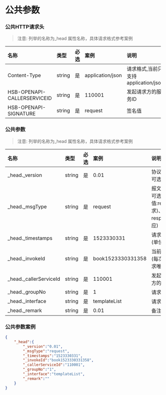 # 公共参数

### 公共HTTP请求头
> 注意: 列举的名称为_head 属性名称，具体请求格式参考案例
<!--doc.parameter  _column="name,type,required,example,description" position=head-->
| 名称|类型|必选|案例|说明|
|:--|:--|:--|:--|:--|
|Content-Type|string|是|application/json|请求格式,当前只支持<!--enum-->application/json|
|HSB-OPENAPI-CALLERSERVICEID|string|是|110001|发起请求方的服务ID|
|HSB-OPENAPI-SIGNATURE|string|是|request|签名值|

### 公共参数
> 注意: 列举的名称为_head 属性名称，具体请求格式参考案例
<!--doc.parameter  _column="name,type,required,example,description"  position=body-->
| 名称|类型|必选|案例|说明|
|:--|:--|:--|:--|:--|
|_head._version|string|是|0.01|协议版本号<br/>可选值:0.01|
|_head._msgType|string|是|request|报文类型<br/>可选值:request(请求)、response(响应)|
|_head._timestamps|string|是|1523330331|请求时间戳(单位毫秒)|
|_head._invokeId|string|是|book1523330331358|当前请求标识(每次请求要求唯一)|
|_head._callerServiceId|string|是|110001|发起http请求方的服务ID|
|_head._groupNo|string|是|1|请求分组号|
|_head._interface|string|是|templateList|请求接口标识|
|_head._remark|string|是|0.01|备注|



### 公共参数案例
<!--doc.example.body -->
```json
{
    "_head":{
        "_version":"0.01",
        "_msgType":"request",
        "_timestamps":"1523330331",
        "_invokeId":"book1523330331358",
        "_callerServiceId":"110001",
        "_groupNo":"1",
        "_interface":"templateList",
        "_remark":""
    }
}
```